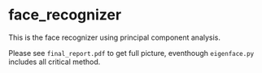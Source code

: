 # face_recognizer

This is the face recognizer using principal component analysis.

Please see ```final_report.pdf``` to get full picture, eventhough ```eigenface.py``` includes all critical method.
